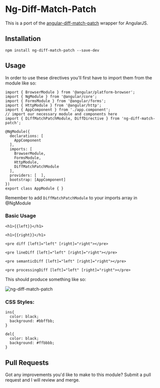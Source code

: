 Ng-Diff-Match-Patch
=====================

This is a port of the [angular-diff-match-patch](https://github.com/amweiss/angular-diff-match-patch) wrapper for AngularJS. 

## Installation

~~~
npm install ng-diff-match-patch --save-dev
~~~

## Usage

In order to use these directives you'll first have to import them from the module like so:

~~~
import { BrowserModule } from '@angular/platform-browser';
import { NgModule } from '@angular/core';
import { FormsModule } from '@angular/forms';
import { HttpModule } from '@angular/http';
import { AppComponent } from './app.component';
// import our necessary module and components here 
import { DiffMatchPatchModule, DiffDirective } from 'ng-diff-match-patch';

@NgModule({
  declarations: [
    AppComponent
  ],
  imports: [
    BrowserModule,
    FormsModule,
    HttpModule,
    DiffMatchPatchModule
  ],
  providers: [  ],
  bootstrap: [AppComponent]
})
export class AppModule { }
~~~

Remember to add ```DiffMatchPatchModule``` to your imports array in @NgModule

### Basic Usage

~~~
<h1>{{left}}</h1>

<h1>{{right}}</h1>

<pre diff [left]="left" [right]="right"></pre>

<pre lineDiff [left]="left" [right]="right"></pre>

<pre semanticDiff [left]="left" [right]="right"></pre>

<pre processingDiff [left]="left" [right]="right"></pre>
~~~

This should produce something like so:

![ng-diff-match-patch](https://tutorialedge.net/uploads/ngDiffMatchPatchv2.png)

### CSS Styles:

~~~
ins{
  color: black;
  background: #bbffbb;
}

del{
  color: black;
  background: #ffbbbb;
}
~~~

## Pull Requests

Got any improvements you'd like to make to this module? Submit a pull request and I will review and merge.